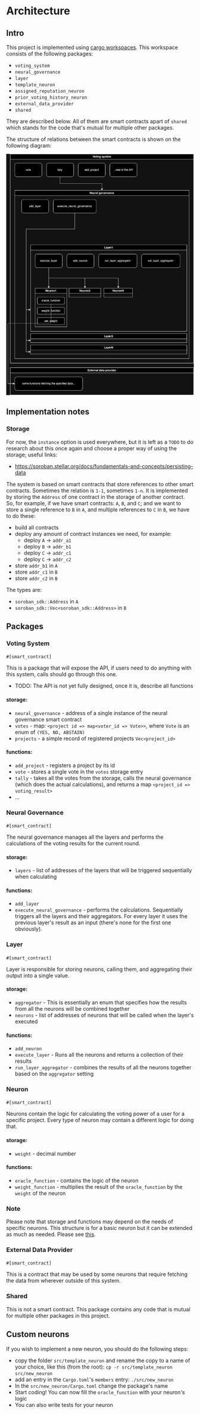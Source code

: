 # Architecture

## Intro

This project is implemented using [cargo workspaces](https://doc.rust-lang.org/book/ch14-03-cargo-workspaces.html).
This workspace consists of the following packages:
- `voting_system`
- `neural_governance`
- `layer`
- `template_neuron`
- `assigned_reputation_neuron`
- `prior_voting_history_neuron`
- `external_data_provider`
- `shared`

They are described below. All of them are smart contracts apart of `shared` which stands for the code that's mutual for multiple other packages.

The structure of relations between the smart contracts is shown on the following diagram:

![voting-poc-diagram](../assets/voting-poc-diagram.png)

## Implementation notes

### Storage

For now, the `instance` option is used everywhere, but it is left as a `TODO` to do research about this once again and choose a proper way of using the storage; useful links:
- https://soroban.stellar.org/docs/fundamentals-and-concepts/persisting-data

The system is based on smart contracts that store references to other smart contracts. Sometimes the relation is `1-1`, sometimes `1-n`. It is implemented by storing the `Address` of one contract in the storage of another contract.
So, for example, if we have smart contracts: `A`, `B`, and `C`; and we want to store a single reference to `B` in `A`, and multiple references to `C` in `B`, we have to do these:
- build all contracts
- deploy any amount of contract instances we need, for example:
  - deploy `A` -> `addr_a1`
  - deploy `B` -> `addr_b1`
  - deploy `C` -> `addr_c1`
  - deploy `C` -> `addr_c2`
- store `addr_b1` in `A`
- store `addr_c1` in `B`
- store `addr_c2` in `B`

The types are:
- `soroban_sdk::Address` in `A`
- `soroban_sdk::Vec<soroban_sdk::Address>` in `B`

## Packages

### Voting System

`#[smart_contract]`

This is a package that will expose the API, if users need to do anything with this system, calls should go through this one.

- TODO: The API is not yet fully designed, once it is, describe all functions

#### storage:
- `neural_governance` - address of a single instance of the neural governance smart contract
- `votes` - map: `<project id => map<voter_id => Vote>>`, where `Vote` is an enum of `(YES, NO, ABSTAIN)`
- `projects` - a simple record of registered projects `Vec<project_id>`

#### functions:
- `add_project` - registers a project by its id
- `vote` - stores a single vote in the `votes` storage entry
- `tally` - takes all the votes from the storage, calls the neural governance (which does the actual calculations), and returns a map `<project_id => voting_result>`
- ...

### Neural Governance

`#[smart_contract]`

The neural governance manages all the layers and performs the calculations of the voting results for the current round.

#### storage:
- `layers` - list of addresses of the layers that will be triggered sequentially when calculating

#### functions:
- `add_layer`
- `execute_neural_governance` - performs the calculations. Sequentially triggers all the layers and their aggregators. For every layer it uses the previous layer's result as an input (there's none for the first one obviously).

### Layer

`#[smart_contract]`

Layer is responsible for storing neurons, calling them, and aggregating their output into a single value.

#### storage:
- `aggregator` - This is essentially an enum that specifies how the results from all the neurons will be combined together
- `neurons` - list of addresses of neurons that will be called when the layer's executed

#### functions:
- `add_neuron`
- `execute_layer` - Runs all the neurons and returns a collection of their results
- `run_layer_aggregator` - combines the results of all the neurons together based on the `aggregator` setting

### Neuron

`#[smart_contract]`

Neurons contain the logic for calculating the voting power of a user for a specific project. Every type of neuron may contain a different logic for doing that.

#### storage:
- `weight` - decimal number

#### functions:
- `oracle_function` - contains the logic of the neuron
- `weight_function` - multiplies the result of the `oracle_function` by the `weight` of the neuron

### Note

Please note that storage and functions may depend on the needs of specific neurons. This structure is for a basic neuron but it can be extended as much as needed. Please see [this](./architecture.md#custom-neurons).

### External Data Provider

`#[smart_contract]`

This is a contract that may be used by some neurons that require fetching the data from wherever outside of this system.

### Shared

This is not a smart contract. This package contains any code that is mutual for multiple other packages in this project.

## Custom neurons

If you wish to implement a new neuron, you should do the following steps:
- copy the folder `src/template_neuron` and rename the copy to a name of your choice, like this (from the root): `cp -r src/template_neuron src/new_neuron`
- add an entry in the `Cargo.toml`'s `members` entry: `./src/new_neuron`
- In the `src/new_neuron/Cargo.toml` change the package's name
- Start coding! You can now fill the `oracle_function` with your neuron's logic
- You can also write tests for your neuron
